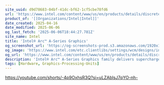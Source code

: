 ```yaml
---
site_uuid: d9d78683-04bf-41dc-bf62-1cf5cbe78fd6
url: 'https://www.intel.com/content/www/us/en/products/details/discrete-gpus/arc/arc-a-series.html'
product_of: '[[Organizations/Intel|Intel]]'
date_created: 2025-04-16
date_modified: 2025-06-06
og_last_fetch: '2025-06-06T18:44:27.781Z'
site_name: Intel
title: 'Intel® Arc™ A-Series Graphics'
og_screenshot_url: 'https://og-screenshots-prod.s3.amazonaws.com/1920x1080/80/false/1c9130e65f488a59a8a4b45dddd2a47e645d778065e48ba904c49e612c16bd37.jpeg'
og_image: 'https://www.intel.com/etc.clientlibs/settings/wcm/designs/intel/us/en/images/resources/printlogo.png'
og_url: 'https://www.intel.com/content/www/us/en/products/details/discrete-gpus/arc/arc-a-series.html'
description: 'Intel® Arc™ A-Series Graphics family delivers supercharged gaming and cutting-edge creation experiences. Create compelling content powered by a product that supports leading media formats.'
tags: [Hardware, Graphics-Processing-Units]
---
```


https://youtube.com/shorts/-4p9OxhsR3Q?si=uLZAblsJ7qYO-nh-
